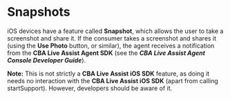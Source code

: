 # Snapshots

iOS devices have a feature called **Snapshot**, which allows the user to take a screenshot and share it. If the consumer takes a screenshot and shares it (using the **Use Photo** button, or similar), the agent receives a notification from the **CBA Live Assist Agent SDK** (see the ***CBA Live Assist Agent Console Developer Guide***).

**Note:** This is not strictly a **CBA Live Assist iOS SDK** feature, as doing it needs no interaction with the **CBA Live Assist iOS SDK** (apart from calling startSupport). However, developers should be aware of it.
